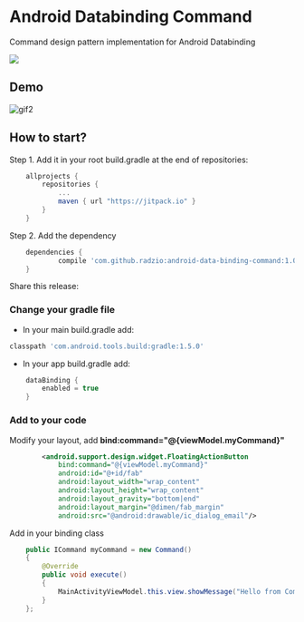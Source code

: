 # Android Databinding Command

Command design pattern implementation for Android Databinding

[![](https://jitpack.io/v/radzio/android-data-binding-command.svg)](https://jitpack.io/#radzio/android-data-binding-command)

## Demo
![gif2](https://cloud.githubusercontent.com/assets/469111/14364731/755e787e-fd0a-11e5-9978-569d20451f14.gif)


## How to start?

Step 1. Add it in your root build.gradle at the end of repositories:

```gradle
	allprojects {
		repositories {
			...
			maven { url "https://jitpack.io" }
		}
	}
```

Step 2. Add the dependency

```gradle
	dependencies {
	        compile 'com.github.radzio:android-data-binding-command:1.0.0'
	}
```

Share this release:

### Change your gradle file

- In your main  build.gradle add:
 
```gradle
classpath 'com.android.tools.build:gradle:1.5.0'
```

- In your app build.gradle add:
    
    
```gradle
    dataBinding {
        enabled = true
    }
```

### Add to your code ###

Modify your layout, add  __bind:command="@{viewModel.myCommand}"__

```xml
        <android.support.design.widget.FloatingActionButton
            bind:command="@{viewModel.myCommand}"
            android:id="@+id/fab"
            android:layout_width="wrap_content"
            android:layout_height="wrap_content"
            android:layout_gravity="bottom|end"
            android:layout_margin="@dimen/fab_margin"
            android:src="@android:drawable/ic_dialog_email"/>
``` 

Add in your binding class

```java
    public ICommand myCommand = new Command()
    {
        @Override
        public void execute()
        {
            MainActivityViewModel.this.view.showMessage("Hello from Command!");
        }
    };
```    
